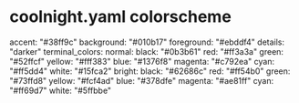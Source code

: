 # coolnight.yaml colorscheme
accent: "#38ff9c"
background: "#010b17"
foreground: "#ebddf4"
details: "darker"
terminal_colors:
  normal:
    black: "#0b3b61"
    red: "#ff3a3a"
    green: "#52ffcf"
    yellow: "#fff383"
    blue: "#1376f8"
    magenta: "#c792ea"
    cyan: "#ff5dd4"
    white: "#15fca2"
  bright:
    black: "#62686c"
    red: "#ff54b0"
    green: "#73ffd8"
    yellow: "#fcf4ad"
    blue: "#378dfe"
    magenta: "#ae81ff"
    cyan: "#ff69d7"
    white: "#5ffbbe"
